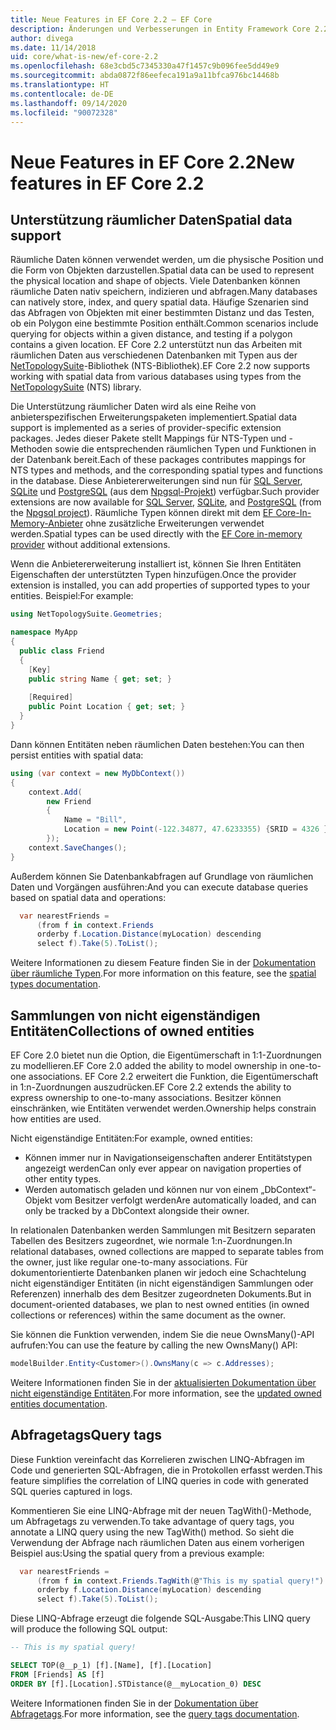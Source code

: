 ```yaml
---
title: Neue Features in EF Core 2.2 – EF Core
description: Änderungen und Verbesserungen in Entity Framework Core 2.2
author: divega
ms.date: 11/14/2018
uid: core/what-is-new/ef-core-2.2
ms.openlocfilehash: 68e3cbd5c7345330a47f1457c9b096fee5dd49e9
ms.sourcegitcommit: abda0872f86eefeca191a9a11bfca976bc14468b
ms.translationtype: HT
ms.contentlocale: de-DE
ms.lasthandoff: 09/14/2020
ms.locfileid: "90072328"
---
```

# <a name="new-features-in-ef-core-22"></a><span data-ttu-id="9b899-103">Neue Features in EF Core 2.2</span><span class="sxs-lookup"><span data-stu-id="9b899-103">New features in EF Core 2.2</span></span>

## <a name="spatial-data-support"></a><span data-ttu-id="9b899-104">Unterstützung räumlicher Daten</span><span class="sxs-lookup"><span data-stu-id="9b899-104">Spatial data support</span></span>

<span data-ttu-id="9b899-105">Räumliche Daten können verwendet werden, um die physische Position und die Form von Objekten darzustellen.</span><span class="sxs-lookup"><span data-stu-id="9b899-105">Spatial data can be used to represent the physical location and shape of objects.</span></span>
<span data-ttu-id="9b899-106">Viele Datenbanken können räumliche Daten nativ speichern, indizieren und abfragen.</span><span class="sxs-lookup"><span data-stu-id="9b899-106">Many databases can natively store, index, and query spatial data.</span></span>
<span data-ttu-id="9b899-107">Häufige Szenarien sind das Abfragen von Objekten mit einer bestimmten Distanz und das Testen, ob ein Polygon eine bestimmte Position enthält.</span><span class="sxs-lookup"><span data-stu-id="9b899-107">Common scenarios include querying for objects within a given distance, and testing if a polygon contains a given location.</span></span>
<span data-ttu-id="9b899-108">EF Core 2.2 unterstützt nun das Arbeiten mit räumlichen Daten aus verschiedenen Datenbanken mit Typen aus der [NetTopologySuite](https://github.com/NetTopologySuite/NetTopologySuite)-Bibliothek (NTS-Bibliothek).</span><span class="sxs-lookup"><span data-stu-id="9b899-108">EF Core 2.2 now supports working with spatial data from various databases using types from the [NetTopologySuite](https://github.com/NetTopologySuite/NetTopologySuite) (NTS) library.</span></span>

<span data-ttu-id="9b899-109">Die Unterstützung räumlicher Daten wird als eine Reihe von anbieterspezifischen Erweiterungspaketen implementiert.</span><span class="sxs-lookup"><span data-stu-id="9b899-109">Spatial data support is implemented as a series of provider-specific extension packages.</span></span>
<span data-ttu-id="9b899-110">Jedes dieser Pakete stellt Mappings für NTS-Typen und -Methoden sowie die entsprechenden räumlichen Typen und Funktionen in der Datenbank bereit.</span><span class="sxs-lookup"><span data-stu-id="9b899-110">Each of these packages contributes mappings for NTS types and methods, and the corresponding spatial types and functions in the database.</span></span>
<span data-ttu-id="9b899-111">Diese Anbietererweiterungen sind nun für [SQL Server](https://www.nuget.org/packages/Microsoft.EntityFrameworkCore.SqlServer.NetTopologySuite/), [SQLite](https://www.nuget.org/packages/Microsoft.EntityFrameworkCore.Sqlite.NetTopologySuite/) und [PostgreSQL](https://www.nuget.org/packages/Npgsql.EntityFrameworkCore.PostgreSQL.NetTopologySuite/) (aus dem [Npgsql-Projekt](https://www.npgsql.org/)) verfügbar.</span><span class="sxs-lookup"><span data-stu-id="9b899-111">Such provider extensions are now available for [SQL Server](https://www.nuget.org/packages/Microsoft.EntityFrameworkCore.SqlServer.NetTopologySuite/), [SQLite](https://www.nuget.org/packages/Microsoft.EntityFrameworkCore.Sqlite.NetTopologySuite/), and [PostgreSQL](https://www.nuget.org/packages/Npgsql.EntityFrameworkCore.PostgreSQL.NetTopologySuite/) (from the [Npgsql project](https://www.npgsql.org/)).</span></span>
<span data-ttu-id="9b899-112">Räumliche Typen können direkt mit dem [EF Core-In-Memory-Anbieter](xref:core/providers/in-memory/index) ohne zusätzliche Erweiterungen verwendet werden.</span><span class="sxs-lookup"><span data-stu-id="9b899-112">Spatial types can be used directly with the [EF Core in-memory provider](xref:core/providers/in-memory/index) without additional extensions.</span></span>

<span data-ttu-id="9b899-113">Wenn die Anbietererweiterung installiert ist, können Sie Ihren Entitäten Eigenschaften der unterstützten Typen hinzufügen.</span><span class="sxs-lookup"><span data-stu-id="9b899-113">Once the provider extension is installed, you can add properties of supported types to your entities.</span></span> <span data-ttu-id="9b899-114">Beispiel:</span><span class="sxs-lookup"><span data-stu-id="9b899-114">For example:</span></span>

``` csharp
using NetTopologySuite.Geometries;

namespace MyApp
{
  public class Friend
  {
    [Key]
    public string Name { get; set; }
  
    [Required]
    public Point Location { get; set; }
  }
}
```

<span data-ttu-id="9b899-115">Dann können Entitäten neben räumlichen Daten bestehen:</span><span class="sxs-lookup"><span data-stu-id="9b899-115">You can then persist entities with spatial data:</span></span>

``` csharp
using (var context = new MyDbContext())
{
    context.Add(
        new Friend
        {
            Name = "Bill",
            Location = new Point(-122.34877, 47.6233355) {SRID = 4326 }
        });
    context.SaveChanges();
}
```

<span data-ttu-id="9b899-116">Außerdem können Sie Datenbankabfragen auf Grundlage von räumlichen Daten und Vorgängen ausführen:</span><span class="sxs-lookup"><span data-stu-id="9b899-116">And you can execute database queries based on spatial data and operations:</span></span>

``` csharp
  var nearestFriends =
      (from f in context.Friends
      orderby f.Location.Distance(myLocation) descending
      select f).Take(5).ToList();
```

<span data-ttu-id="9b899-117">Weitere Informationen zu diesem Feature finden Sie in der [Dokumentation über räumliche Typen](xref:core/modeling/spatial).</span><span class="sxs-lookup"><span data-stu-id="9b899-117">For more information on this feature, see the [spatial types documentation](xref:core/modeling/spatial).</span></span>

## <a name="collections-of-owned-entities"></a><span data-ttu-id="9b899-118">Sammlungen von nicht eigenständigen Entitäten</span><span class="sxs-lookup"><span data-stu-id="9b899-118">Collections of owned entities</span></span>

<span data-ttu-id="9b899-119">EF Core 2.0 bietet nun die Option, die Eigentümerschaft in 1:1-Zuordnungen zu modellieren.</span><span class="sxs-lookup"><span data-stu-id="9b899-119">EF Core 2.0 added the ability to model ownership in one-to-one associations.</span></span>
<span data-ttu-id="9b899-120">EF Core 2.2 erweitert die Funktion, die Eigentümerschaft in 1:n-Zuordnungen auszudrücken.</span><span class="sxs-lookup"><span data-stu-id="9b899-120">EF Core 2.2 extends the ability to express ownership to one-to-many associations.</span></span>
<span data-ttu-id="9b899-121">Besitzer können einschränken, wie Entitäten verwendet werden.</span><span class="sxs-lookup"><span data-stu-id="9b899-121">Ownership helps constrain how entities are used.</span></span>

<span data-ttu-id="9b899-122">Nicht eigenständige Entitäten:</span><span class="sxs-lookup"><span data-stu-id="9b899-122">For example, owned entities:</span></span>

- <span data-ttu-id="9b899-123">Können immer nur in Navigationseigenschaften anderer Entitätstypen angezeigt werden</span><span class="sxs-lookup"><span data-stu-id="9b899-123">Can only ever appear on navigation properties of other entity types.</span></span>
- <span data-ttu-id="9b899-124">Werden automatisch geladen und können nur von einem „DbContext“-Objekt vom Besitzer verfolgt werden</span><span class="sxs-lookup"><span data-stu-id="9b899-124">Are automatically loaded, and can only be tracked by a DbContext alongside their owner.</span></span>

<span data-ttu-id="9b899-125">In relationalen Datenbanken werden Sammlungen mit Besitzern separaten Tabellen des Besitzers zugeordnet, wie normale 1:n-Zuordnungen.</span><span class="sxs-lookup"><span data-stu-id="9b899-125">In relational databases, owned collections are mapped to separate tables from the owner, just like regular one-to-many associations.</span></span>
<span data-ttu-id="9b899-126">Für dokumentorientierte Datenbanken planen wir jedoch eine Schachtelung nicht eigenständiger Entitäten (in nicht eigenständigen Sammlungen oder Referenzen) innerhalb des dem Besitzer zugeordneten Dokuments.</span><span class="sxs-lookup"><span data-stu-id="9b899-126">But in document-oriented databases, we plan to nest owned entities (in owned collections or references) within the same document as the owner.</span></span>

<span data-ttu-id="9b899-127">Sie können die Funktion verwenden, indem Sie die neue OwnsMany()-API aufrufen:</span><span class="sxs-lookup"><span data-stu-id="9b899-127">You can use the feature by calling the new OwnsMany() API:</span></span>

``` csharp
modelBuilder.Entity<Customer>().OwnsMany(c => c.Addresses);
```

<span data-ttu-id="9b899-128">Weitere Informationen finden Sie in der [aktualisierten Dokumentation über nicht eigenständige Entitäten](xref:core/modeling/owned-entities#collections-of-owned-types).</span><span class="sxs-lookup"><span data-stu-id="9b899-128">For more information, see the [updated owned entities documentation](xref:core/modeling/owned-entities#collections-of-owned-types).</span></span>

## <a name="query-tags"></a><span data-ttu-id="9b899-129">Abfragetags</span><span class="sxs-lookup"><span data-stu-id="9b899-129">Query tags</span></span>

<span data-ttu-id="9b899-130">Diese Funktion vereinfacht das Korrelieren zwischen LINQ-Abfragen im Code und generierten SQL-Abfragen, die in Protokollen erfasst werden.</span><span class="sxs-lookup"><span data-stu-id="9b899-130">This feature simplifies the correlation of LINQ queries in code with generated SQL queries captured in logs.</span></span>

<span data-ttu-id="9b899-131">Kommentieren Sie eine LINQ-Abfrage mit der neuen TagWith()-Methode, um Abfragetags zu verwenden.</span><span class="sxs-lookup"><span data-stu-id="9b899-131">To take advantage of query tags, you annotate a LINQ query using the new TagWith() method.</span></span>
<span data-ttu-id="9b899-132">So sieht die Verwendung der Abfrage nach räumlichen Daten aus einem vorherigen Beispiel aus:</span><span class="sxs-lookup"><span data-stu-id="9b899-132">Using the spatial query from a previous example:</span></span>

``` csharp
  var nearestFriends =
      (from f in context.Friends.TagWith(@"This is my spatial query!")
      orderby f.Location.Distance(myLocation) descending
      select f).Take(5).ToList();
```

<span data-ttu-id="9b899-133">Diese LINQ-Abfrage erzeugt die folgende SQL-Ausgabe:</span><span class="sxs-lookup"><span data-stu-id="9b899-133">This LINQ query will produce the following SQL output:</span></span>

``` sql
-- This is my spatial query!

SELECT TOP(@__p_1) [f].[Name], [f].[Location]
FROM [Friends] AS [f]
ORDER BY [f].[Location].STDistance(@__myLocation_0) DESC
```

<span data-ttu-id="9b899-134">Weitere Informationen finden Sie in der [Dokumentation über Abfragetags](xref:core/querying/tags).</span><span class="sxs-lookup"><span data-stu-id="9b899-134">For more information, see the [query tags documentation](xref:core/querying/tags).</span></span>
